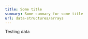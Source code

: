 ```yaml
---
title: Some title
summary: Some summary for some title
url: data-structures/arrays
---
```



Testing data
